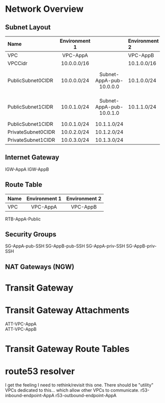 # Network Overview


## Subnet Layout
Name               | Environment 1 |                          | Environment 2 |  |
:------------------|:-------------:|:------------------------:|:------------  |:------------------------:|
VPC                | VPC-AppA      |                          | VPC-AppB      | |
VPCCidr            | 10.0.0.0/16   |                          | 10.1.0.0/16   | |
PublicSubnet0CIDR  | 10.0.0.0/24   | Subnet-AppA-pub-10.0.0.0 | 10.1.0.0/24   | Subnet-AppB-pub-10.1.0.0 
PublicSubnet1CIDR  | 10.0.1.0/24   | Subnet-AppA-pub-10.0.1.0 | 10.1.1.0/24   | Subnet-AppB-pub-10.1.1.0 
PublicSubnet1CIDR  | 10.0.1.0/24   | 10.1.1.0/24 
PrivateSubnet0CIDR | 10.0.2.0/24   | 10.1.2.0/24 
PrivateSubnet1CIDR | 10.0.3.0/24   | 10.1.3.0/24 

## Internet Gateway
IGW-AppA
IGW-AppB

## Route Table
Name               | Environment 1 | Environment 2 |
:--|:--:|:--:|
VPC                | VPC-AppA      | VPC-AppB
RTB-AppA-Public

## Security Groups
SG-AppA-pub-SSH
SG-AppB-pub-SSH
SG-AppA-priv-SSH
SG-AppB-priv-SSH

## NAT Gateways (NGW)

# Transit Gateway  

# Transit Gateway Attachments
ATT-VPC-AppA  
ATT-VPC-AppB

# Transit Gateway Route Tables

# route53 resolver

I get the feeling I need to rethink/revisit this one.  There should be "utility" VPCs dedicated to this... which allow other VPCs to communicate.
r53-inbound-endpoint-AppA
r53-outbound-endpoint-AppA


